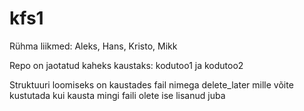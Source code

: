 # kfs1
Rühma liikmed: Aleks, Hans, Kristo, Mikk

Repo on jaotatud kaheks kaustaks: kodutoo1 ja kodutoo2

Struktuuri loomiseks on kaustades fail nimega delete_later mille võite kustutada kui kausta mingi faili olete ise lisanud juba